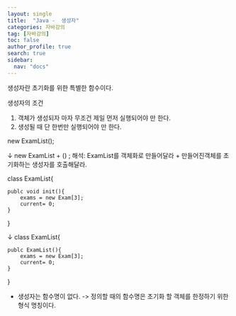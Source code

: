 ```yaml
---
layout: single
title:  "Java -  생성자"
categories: 자바강의
tag: [자바강의]
toc: false
author_profile: true
search: true
sidebar:
  nav: "docs"
---
```



생성자란 초기화를 위한 특별한 함수이다.

생성자의 조건
1. 객체가 생성되자 마자 무조건 제일 먼저 실행되어야 만 한다.
2. 생성될 때 단 한번만 실행되어야 만 한다.

new ExamList();

↓
new ExamList + () ;
해석: ExamList를 객체화로 만들어달라 + 만들어진객체를 초기화하는 생성자를 호출해달라.

class ExamList{

    publc void init(){
        exams = new Exam[3];
        current= 0;
    }
}

↓
class ExamList{

    publc ExamList(){
        exams = new Exam[3];
        current= 0;
    }
}

- 생성자는 함수명이 없다.
-> 정의할 때의 함수명은 초기화 할 객체를 한정하기 위한 형식 명칭이다.

